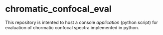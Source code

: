 # chromatic_confocal_eval
This repository is intented to host a console *application* (python script) for evaluation of chormatic confocal spectra implemented in python.
